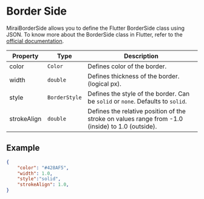 # Border Side

MiraiBorderSide allows you to define the Flutter BorderSide class using JSON.
To know more about the BorderSide class in Flutter, refer to the [official documentation](https://api.flutter.dev/flutter/painting/BorderSide-class.html).


| Property    | Type          | Description                                                                                      |
| ----------- | ------------- | ------------------------------------------------------------------------------------------------ |
| color       | `Color`       | Defines color of the border.                                                                     |
| width       | `double`      | Defines thickness of the border. (logical px).                                                   |
| style       | `BorderStyle` | Defines the style of the border. Can be `solid` or `none`. Defaults to `solid`.                  |
| strokeAlign | `double`      | Defines the relative position of the stroke on values range from -1.0 (inside) to 1.0 (outside). |



## Example

```json
{
    "color": "#428AF5",
    "width": 1.0,
    "style":"solid",
    "strokeAlign": 1.0,
}
```